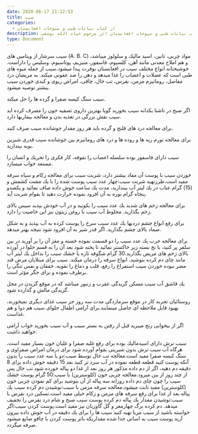 ```yaml
---
date: 2020-06-17 21:12:53
title: سيب
categories:
  - از کتاب نباتات طبی و میوجات افغانستان
description: معرفی سيب از کتاب نباتات طبی و میوجات افغانستان اثر مرحوم حیات الله یوسفی
type: Document
---
```


سيب سرشار از ويتامين های (A. B. C) مواد چربی، تانين، اسيد ماليك و سلولوز ميباشد، و هم املاح معدنی مانند آهن، كلسيوم، فاسفور، منيزيم، پوتاسيوم، وسليس را داراست. خوشبختانه انواع مختلف سيب در افغانستان بوفرت پيدا ميشود.سيب از جمله ميوه های طبی است كه عضلات و اعصاب را غذا ميدهد و دهن را ضد عفونی ميكند. به مريضان درد مفاصل، روماتيزم مزمن، نقرس، تب خال، چاقی، امراض ريوی و كبدی خوردن سيب بيشتر توصيه ميشود.

سيب سنگ كيسه صفرا و گرده ها را حل ميكند.

اگر صبح در ناشتا يكدانه سيب بخوريد گويا بهترين داروی تصفيه خون را مصرف كرده ايد سيب نقش بزرگی در تغذيه بدن و معالجه بيماريها دارد.

برای معالجه درد های قلنج و گرده بايد هر روز مقدار جوشانده سيب صرف كنيد.

برای معالجه تورم ريه ها و روده ها و درد های روماتيزم بين جوشانده سيب قدری شيرين بويه بيندازيد.

سيب دارای فاسفور بوده سلسله اعصاب را تقوقه، كار فكری را تحريك و انسان را مستعد خواب ميسازد.

خوردن سيب با پوست آن مفاد بيشتر دارد، شربت سيب برای معالجه زكام و سياه سرفه مفيد است.طرزتهيه شربت سيب:چهار عدد سيب پوست شده را با يك مشت كشمش و (15) گرام عناب در يك ليتر آب بيندازيد، مدت يك ساعت جوش داده صاف نمائید و يكصدو پنجاه گرام بوره به آن افزود نموده حرارت دهيد تا بقوام شربت آيد.

برای معالجه زخم های شديد يك عدد سيب را بكوبيد و در آب خودش بپذيد سپس بالای زخم بگذاريد. مخلوط آب سيب با روغن زيتون نيز اين خاصيت را دارد.

برای رفع انواع چشم درديها يك عدد سيب سرخ را پوست كرده به آب بپذيد و به شكل ضماد بالای چشم بگذاريد. اگر قدر شير به آن افزود شود نتيجه بهتر ميدهد.

برای معالجه جرب يك عدد سيب را دو قسمت نموده خسته و مغز آن را بر آوريد در بين سلفر پر كنيد، با نخ بسته زير خاكستر نمائید تا پخته شود بعد آن را به قسم حلوا در آورده بالای زخم های مريض بگذاريد.30 گرام شگوفه تازه يا خشك سيب را بداخل يك ليتر آب مانند چای دم كرده بنوشيد، انواع سرفه را درمان ميكند. سيب برای مبتلايان مرض قند مضر نبوده خوردن سيب استفراغ را رفع، قلب و دماغ را تقويه، خفقان و نفس تنگی را برطرف نموده و برای جگر مؤثر است.

يك قاشق آب سيب مسكن گزيدگی عقرب و زنبور ميباشد كه در موقع گزيدن در محل گزيدگی مالش و گذارده شود.

روستائیان تجربه كار در موقع سرمازدگی مدت سه روز جز سيب غذای ديگری نميخورند، بهبود قابل ملاحظه ای حاصل مينمايند.برای آرامی اطفال حلوای سيب هم دوا و هم غذاست.

اگر از بيخوابی رنج ميبريد قبل از رفتن به بستر سيب و آب سيب بخوريد خواب آرامی خواهيد داشت.

سيب ترش دارای اسيدماليك بوده برای رفع غلبه صفرا و غليان خون بسيار مفيد است، هرگاه آب سيب ترش بدون شيرينی بقوام آورده شود برای درمان امراض صفراوی و سنگ كيسه صفرا مفيد است.معالجه تب خال توسط سيب:دو يا سه عدد سيب را بدون آنكه پوست كنيد قطعه قطعه نموده در آب سرد تر كنيد بعد 15 دقيقه جوش داده برای 8 دقيقه دم دهيد، اگر از دم داده مذكور هر روز بعد از غذا دو پياله خورده شود تب خال پس از چند روز از بين ميرود.معالجه چربی خون (كلوسترين) با سيب:50 گرام پوست خشك سيب را چون چای دم داده روزانه سه پياله از آن بنوشيد برای كم نمودن چربی خون (كلوسترين) مفيد ثابت ميشود.معالجه سرفه مزمن با سيب:نوشيدن دم كرده سيب يك پياله بعد از غذا برای رفع سرفه های مزمن و زكام خيلی مفيد است.تسكين درد نقرس با سيب:نوشيدن مقدار يك پياله دم كرده پوست سيب صبح و شام درد نقرس را تخفيف ميدهد. دم كرده برگ چهارمغز و گل گاوزبان نيز مفيد است.پوست كردن سيب:اگر خواسته باشيد از سيب مربا تهيه كنيد سيب ها را برای يك دقيقه در آب جوش داده بيرون آريد پوست سيب به اسانی جدا شده مقداريكه باثر پوست كردن با چاقو ضايع ميشود صرفه ميگردد.